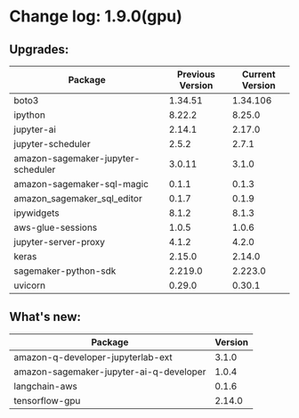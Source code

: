 # Change log: 1.9.0(gpu)

## Upgrades: 

Package | Previous Version | Current Version
---|---|---
boto3|1.34.51|1.34.106
ipython|8.22.2|8.25.0
jupyter-ai|2.14.1|2.17.0
jupyter-scheduler|2.5.2|2.7.1
amazon-sagemaker-jupyter-scheduler|3.0.11|3.1.0
amazon-sagemaker-sql-magic|0.1.1|0.1.3
amazon_sagemaker_sql_editor|0.1.7|0.1.9
ipywidgets|8.1.2|8.1.3
aws-glue-sessions|1.0.5|1.0.6
jupyter-server-proxy|4.1.2|4.2.0
keras|2.15.0|2.14.0
sagemaker-python-sdk|2.219.0|2.223.0
uvicorn|0.29.0|0.30.1

## What's new: 

Package | Version 
---|---
amazon-q-developer-jupyterlab-ext|3.1.0
amazon-sagemaker-jupyter-ai-q-developer|1.0.4
langchain-aws|0.1.6
tensorflow-gpu|2.14.0
